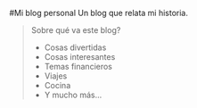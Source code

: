 #Mi blog personal
Un blog que relata mi historia.
> Sobre qué va este blog?
>- Cosas divertidas
>- Cosas interesantes
>- Temas financieros
>- Viajes
>- Cocina
>- Y mucho más... 